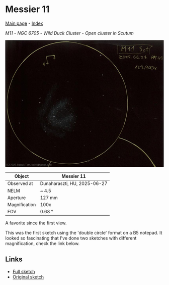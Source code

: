 # Messier 11

[Main page](../index.md) - [Index](../pages/obj_index.md)

_M11_ - _NGC 6705_ - _Wild Duck Cluster_ - _Open cluster in Scutum_  

![Messier 11](../img/m11-20250628.jpg)

Object | Messier 11
-|-
Observed at | Dunaharaszti, HU, 2025-06-27
NELM | ~ 4.5
Aperture | 127 mm
Magnification | 100x
FOV | 0.68 °

A favorite since the first view.

This was the first sketch using the 'double circle' format
on a B5 notepad. It looked so fascinating that I've done
two sketches with different magnification, check
the link below.

## Links

- [Full sketch](../img/m11-m11-2nd-20250628.jpg)
- [Original sketch](../scan/20250628_1.jpg)
